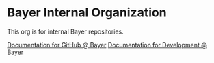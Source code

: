 # Bayer Internal Organization

This org is for internal Bayer repositories.

[Documentation for GitHub @ Bayer](https://go.bayer.com/github) 
[Documentation for Development @ Bayer](https://go.bayer.com/dev) 

